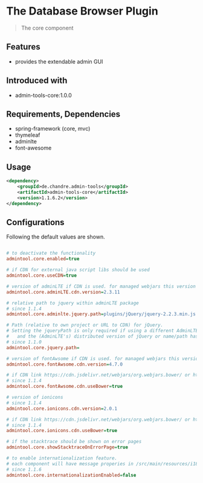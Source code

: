 # The Database Browser Plugin
> The core component


## Features
* provides the extendable admin GUI 

## Introduced with
* admin-tools-core:1.0.0

## Requirements, Dependencies
* spring-framework (core, mvc)
* thymeleaf
* adminlte
* font-awesome

## Usage

```xml
<dependency>
	<groupId>de.chandre.admin-tools</groupId>
	<artifactId>admin-tools-core</artifactId>
	<version>1.1.6.2</version>
</dependency>
```

## Configurations

Following the default values are shown.	
```ini

# to deactivate the functionality
admintool.core.enabled=true

# if CDN for external java script libs should be used
admintool.core.useCDN=true

# version of adminLTE if CDN is used. for managed webjars this version should be used.
admintool.core.adminLTE.cdn.version=2.3.11

# relative path to jquery within adminLTE package
# since 1.1.4
admintool.core.adminlte.jquery.path=plugins/jQuery/jquery-2.2.3.min.js

# Path (relative to own project or URL to CDN) for jQuery.
# Setting the jqueryPath is only required if using a different AdminLTE version than the configured one 
#   and the (AdminLTE's) distributed version of jQuery or name/path has been changed
# since 1.1.0
admintool.core.jquery.path=

# version of fontAwsome if CDN is used. for managed webjars this version should be used.
admintool.core.fontAwsome.cdn.version=4.7.0

# if CDN link https://cdn.jsdelivr.net/webjars/org.webjars.bower/ or https://cdn.jsdelivr.net/webjars/ should be used 
# since 1.1.4
admintool.core.fontAwsome.cdn.useBower=true

# version of ionicons
# since 1.1.4
admintool.core.ionicons.cdn.version=2.0.1

# if CDN link https://cdn.jsdelivr.net/webjars/org.webjars.bower/ or https://cdn.jsdelivr.net/webjars/ should be used 
# since 1.1.4
admintool.core.ionicons.cdn.useBower=true

# if the stacktrace should be shown on error pages
admintool.core.showStacktraceOnErrorPage=true

# to enable internationalization feature.
# each component will have message properies in /src/main/resources/i18n/admintool/<componentName>-messages.properties (and <componentName>-messages_en.properties)
# since 1.1.6
admintool.core.internationalizationEnabled=false
	
```
